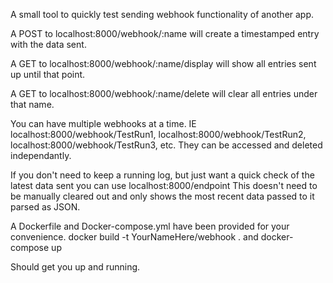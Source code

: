 A small tool to quickly test sending webhook functionality of another app. 

A POST to localhost:8000/webhook/:name will create a timestamped entry with the data sent.

A GET to localhost:8000/webhook/:name/display will show all entries sent up until that point.

A GET to localhost:8000/webhook/:name/delete will clear all entries under that name.

You can have multiple webhooks at a time. IE localhost:8000/webhook/TestRun1, localhost:8000/webhook/TestRun2, 
localhost:8000/webhook/TestRun3, etc. They can be accessed and deleted independantly. 

If you don't need to keep a running log, but just want a quick check of the latest data sent you can use 
localhost:8000/endpoint  This doesn't need to be manually cleared out and only shows the most recent data
passed to it parsed as JSON. 

A Dockerfile and Docker-compose.yml have been provided for your convenience. 
docker build -t YourNameHere/webhook .
and
docker-compose up

Should get you up and running. 